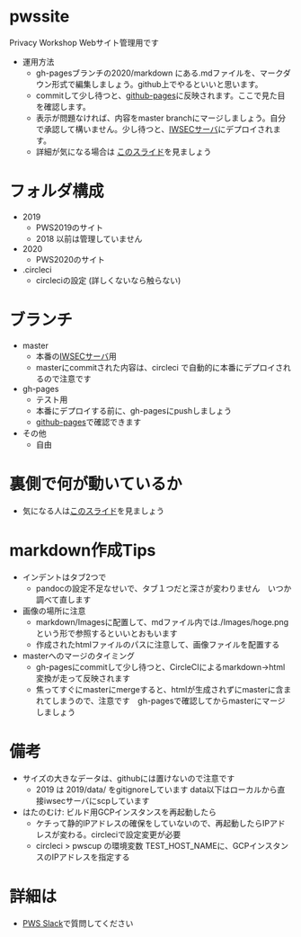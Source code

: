 # pwssite
Privacy Workshop Webサイト管理用です
- 運用方法
  - gh-pagesブランチの2020/markdown にある.mdファイルを、マークダウン形式で編集しましょう。github上でやるといいと思います。
  - commitして少し待つと、[github-pages](https://pwscup.github.io/pwssite)に反映されます。ここで見た目を確認します。
  - 表示が問題なければ、内容をmaster branchにマージしましょう。自分で承認して構いません。少し待つと、[IWSECサーバ](https://www.iwsec.org/pws/)にデプロイされます。
  - 詳細が気になる場合は [このスライド](https://docs.google.com/presentation/d/1VPrXKw8AN9LVo-EXei2zOkcJoQwn1LSfwvPKT-2-5lA/edit)を見ましょう
  
# フォルダ構成
- 2019
  - PWS2019のサイト
  - 2018 以前は管理していません
- 2020
  - PWS2020のサイト
- .circleci
  - circleciの設定 (詳しくないなら触らない)

# ブランチ
- master
  - 本番の[IWSECサーバ](https://www.iwsec.org/pws/)用
  - masterにcommitされた内容は、circleci で自動的に本番にデプロイされるので注意です
- gh-pages
  - テスト用
  - 本番にデプロイする前に、gh-pagesにpushしましょう
  - [github-pages](https://pwscup.github.io/pwssite)で確認できます
- その他
  - 自由

# 裏側で何が動いているか
  - 気になる人は[このスライド](https://docs.google.com/presentation/d/1VPrXKw8AN9LVo-EXei2zOkcJoQwn1LSfwvPKT-2-5lA/edit)を見ましょう

# markdown作成Tips
- インデントはタブ2つで
  - pandocの設定不足なせいで、タブ１つだと深さが変わりません　いつか調べて直します
- 画像の場所に注意
  - markdown/Imagesに配置して、mdファイル内では./Images/hoge.pngという形で参照するといいとおもいます
  - 作成されたhtmlファイルのパスに注意して、画像ファイルを配置する
- masterへのマージのタイミング
  - gh-pagesにcommitして少し待つと、CircleCIによるmarkdown->html変換が走って反映されます
  - 焦ってすぐにmasterにmergeすると、htmlが生成されずにmasterに含まれてしまうので、注意です　gh-pagesで確認してからmasterにマージしましょう

# 備考
  - サイズの大きなデータは、githubには置けないので注意です
    - 2019 は 2019/data/ をgitignoreしています data以下はローカルから直接iwsecサーバにscpしています
  - はたのむけ: ビルド用GCPインスタンスを再起動したら
    - ケチって静的IPアドレスの確保をしていないので、再起動したらIPアドレスが変わる。circleciで設定変更が必要
    - circleci > pwscup の環境変数 TEST_HOST_NAMEに、GCPインスタンスのIPアドレスを指定する

# 詳細は
- [PWS Slack](https://pwscup.slack.com)で質問してください
